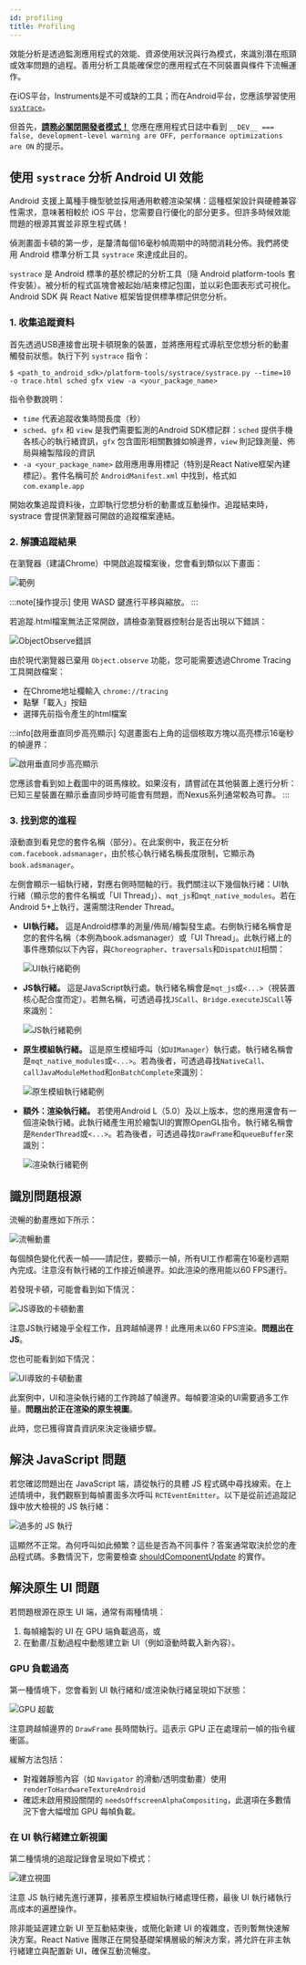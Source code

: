 ```yaml
---
id: profiling
title: Profiling
---
```


效能分析是透過監測應用程式的效能、資源使用狀況與行為模式，來識別潛在瓶頸或效率問題的過程。善用分析工具能確保您的應用程式在不同裝置與條件下流暢運作。

在iOS平台，Instruments是不可或缺的工具；而在Android平台，您應該學習使用[`systrace`](profiling.md#profiling-android-ui-performance-with-systrace)。

但首先，[**請務必關閉開發者模式！**](performance.md#running-in-development-mode-devtrue) 您應在應用程式日誌中看到 `__DEV__ === false, development-level warning are OFF, performance optimizations are ON` 的提示。

## 使用 `systrace` 分析 Android UI 效能

Android 支援上萬種手機型號並採用通用軟體渲染架構：這種框架設計與硬體兼容性需求，意味著相較於 iOS 平台，您需要自行優化的部分更多。但許多時候效能問題的根源其實並非原生程式碼！

偵測畫面卡頓的第一步，是釐清每個16毫秒幀周期中的時間消耗分佈。我們將使用 Android 標準分析工具 `systrace` 來達成此目的。

`systrace` 是 Android 標準的基於標記的分析工具（隨 Android platform-tools 套件安裝）。被分析的程式區塊會被起始/結束標記包圍，並以彩色圖表形式可視化。Android SDK 與 React Native 框架皆提供標準標記供您分析。

### 1. 收集追蹤資料

首先透過USB連接會出現卡頓現象的裝置，並將應用程式導航至您想分析的動畫觸發前狀態。執行下列 `systrace` 指令：

```shell
$ <path_to_android_sdk>/platform-tools/systrace/systrace.py --time=10 -o trace.html sched gfx view -a <your_package_name>
```

指令參數說明：

- `time` 代表追蹤收集時間長度（秒）
- `sched`、`gfx` 和 `view` 是我們需要監測的Android SDK標記群：`sched` 提供手機各核心的執行緒資訊，`gfx` 包含圖形相關數據如幀邊界，`view` 則記錄測量、佈局與繪製階段的資訊
- `-a <your_package_name>` 啟用應用專用標記（特別是React Native框架內建標記）。套件名稱可於 `AndroidManifest.xml` 中找到，格式如 `com.example.app`

開始收集追蹤資料後，立即執行您想分析的動畫或互動操作。追蹤結束時，systrace 會提供瀏覽器可開啟的追蹤檔案連結。

### 2. 解讀追蹤結果

在瀏覽器（建議Chrome）中開啟追蹤檔案後，您會看到類似以下畫面：

![範例](/docs/assets/SystraceExample.png)

:::note[操作提示]
使用 WASD 鍵進行平移與縮放。
:::

若追蹤.html檔案無法正常開啟，請檢查瀏覽器控制台是否出現以下錯誤：

![ObjectObserve錯誤](/docs/assets/ObjectObserveError.png)

由於現代瀏覽器已棄用 `Object.observe` 功能，您可能需要透過Chrome Tracing工具開啟檔案：

- 在Chrome地址欄輸入 `chrome://tracing`
- 點擊「載入」按鈕
- 選擇先前指令產生的html檔案

:::info[啟用垂直同步高亮顯示]
勾選畫面右上角的這個核取方塊以高亮標示16毫秒的幀邊界：

![啟用垂直同步高亮顯示](/docs/assets/SystraceHighlightVSync.png)

您應該會看到如上截圖中的斑馬條紋。如果沒有，請嘗試在其他裝置上進行分析：已知三星裝置在顯示垂直同步時可能會有問題，而Nexus系列通常較為可靠。
:::

### 3. 找到您的進程

滾動直到看見您的套件名稱（部分）。在此案例中，我正在分析`com.facebook.adsmanager`，由於核心執行緒名稱長度限制，它顯示為`book.adsmanager`。

左側會顯示一組執行緒，對應右側時間軸的行。我們關注以下幾個執行緒：UI執行緒（顯示您的套件名稱或「UI Thread」）、`mqt_js`和`mqt_native_modules`。若在Android 5+上執行，還需關注Render Thread。

- **UI執行緒。** 這是Android標準的測量/佈局/繪製發生處。右側執行緒名稱會是您的套件名稱（本例為book.adsmanager）或「UI Thread」。此執行緒上的事件應類似以下內容，與`Choreographer`、`traversals`和`DispatchUI`相關：

  ![UI執行緒範例](/docs/assets/SystraceUIThreadExample.png)

- **JS執行緒。** 這是JavaScript執行處。執行緒名稱會是`mqt_js`或`<...>`（視裝置核心配合度而定）。若無名稱，可透過尋找`JSCall`、`Bridge.executeJSCall`等來識別：

  ![JS執行緒範例](/docs/assets/SystraceJSThreadExample.png)

- **原生模組執行緒。** 這是原生模組呼叫（如`UIManager`）執行處。執行緒名稱會是`mqt_native_modules`或`<...>`。若為後者，可透過尋找`NativeCall`、`callJavaModuleMethod`和`onBatchComplete`來識別：

  ![原生模組執行緒範例](/docs/assets/SystraceNativeModulesThreadExample.png)

- **額外：渲染執行緒。** 若使用Android L（5.0）及以上版本，您的應用還會有一個渲染執行緒。此執行緒產生用於繪製UI的實際OpenGL指令。執行緒名稱會是`RenderThread`或`<...>`。若為後者，可透過尋找`DrawFrame`和`queueBuffer`來識別：

  ![渲染執行緒範例](/docs/assets/SystraceRenderThreadExample.png)

## 識別問題根源

流暢的動畫應如下所示：

![流暢動畫](/docs/assets/SystraceWellBehaved.png)

每個顏色變化代表一幀——請記住，要顯示一幀，所有UI工作都需在16毫秒週期內完成。注意沒有執行緒的工作接近幀邊界。如此渲染的應用能以60 FPS運行。

若發現卡頓，可能會看到如下情況：

![JS導致的卡頓動畫](/docs/assets/SystraceBadJS.png)

注意JS執行緒幾乎全程工作，且跨越幀邊界！此應用未以60 FPS渲染。**問題出在JS**。

您也可能看到如下情況：

![UI導致的卡頓動畫](/docs/assets/SystraceBadUI.png)

此案例中，UI和渲染執行緒的工作跨越了幀邊界。每幀要渲染的UI需要過多工作量。**問題出於正在渲染的原生視圖**。

此時，您已獲得寶貴資訊來決定後續步驟。

## 解決 JavaScript 問題

若您確認問題出在 JavaScript 端，請從執行的具體 JS 程式碼中尋找線索。在上述情境中，我們觀察到每幀畫面多次呼叫 `RCTEventEmitter`。以下是從前述追蹤記錄中放大檢視的 JS 執行緒：

![過多的 JS 執行](/docs/assets/SystraceBadJS2.png)

這顯然不正常。為何呼叫如此頻繁？這些是否為不同事件？答案通常取決於您的產品程式碼。多數情況下，您需要檢查 [shouldComponentUpdate](https://reactjs.org/docs/react-component.html#shouldcomponentupdate) 的實作。

## 解決原生 UI 問題

若問題根源在原生 UI 端，通常有兩種情境：

1. 每幀繪製的 UI 在 GPU 端負載過高，或
2. 在動畫/互動過程中動態建立新 UI（例如滾動時載入新內容）。

### GPU 負載過高

第一種情境下，您會看到 UI 執行緒和/或渲染執行緒呈現如下狀態：

![GPU 超載](/docs/assets/SystraceBadUI.png)

注意跨越幀邊界的 `DrawFrame` 長時間執行。這表示 GPU 正在處理前一幀的指令緩衝區。

緩解方法包括：

- 對複雜靜態內容（如 `Navigator` 的滑動/透明度動畫）使用 `renderToHardwareTextureAndroid`
- 確認未啟用預設關閉的 `needsOffscreenAlphaCompositing`，此選項在多數情況下會大幅增加 GPU 每幀負載。

### 在 UI 執行緒建立新視圖

第二種情境的追蹤記錄會呈現如下模式：

![建立視圖](/docs/assets/SystraceBadCreateUI.png)

注意 JS 執行緒先進行運算，接著原生模組執行緒處理任務，最後 UI 執行緒執行高成本的遍歷操作。

除非能延遲建立新 UI 至互動結束後，或簡化新建 UI 的複雜度，否則暫無快速解決方案。React Native 團隊正在開發基礎架構層級的解決方案，將允許在非主執行緒建立與配置新 UI，確保互動流暢度。